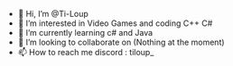 - 👋 Hi, I’m @Ti-Loup
- 👀 I’m interested in Video Games and coding C++ C# 
- 🌱 I’m currently learning c# and Java
- 💞️ I’m looking to collaborate on (Nothing at the moment)
- 📫 How to reach me discord : tiloup_ 

<!---
Ti-Loup/Ti-Loup is a ✨ special ✨ repository because its `README.md` (this file) appears on your GitHub profile.
You can click the Preview link to take a look at your changes.
--->
